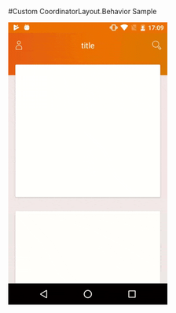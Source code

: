 #Custom CoordinatorLayout.Behavior Sample

![](https://github.com/fabianofranca/custom_coordinatorlayout_behavior/blob/master/art/sample.gif?raw=true)